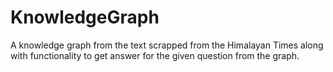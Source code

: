 # KnowledgeGraph


A knowledge graph from the text scrapped from the Himalayan Times along with functionality to
get answer for the given question from the graph.
